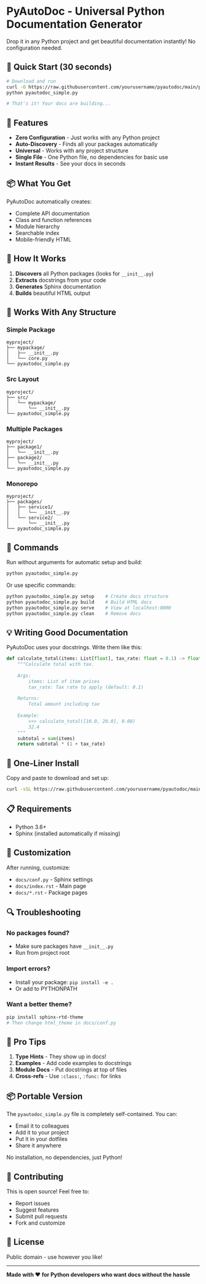 # PyAutoDoc - Universal Python Documentation Generator

Drop it in any Python project and get beautiful documentation instantly! No configuration needed.

## 🚀 Quick Start (30 seconds)

```bash
# Download and run
curl -O https://raw.githubusercontent.com/yourusername/pyautodoc/main/pyautodoc_simple.py
python pyautodoc_simple.py

# That's it! Your docs are building...
```

## 🎯 Features

- **Zero Configuration** - Just works with any Python project
- **Auto-Discovery** - Finds all your packages automatically
- **Universal** - Works with any project structure
- **Single File** - One Python file, no dependencies for basic use
- **Instant Results** - See your docs in seconds

## 📦 What You Get

PyAutoDoc automatically creates:
- Complete API documentation
- Class and function references  
- Module hierarchy
- Searchable index
- Mobile-friendly HTML

## 🔧 How It Works

1. **Discovers** all Python packages (looks for `__init__.py`)
2. **Extracts** docstrings from your code
3. **Generates** Sphinx documentation
4. **Builds** beautiful HTML output

## 📁 Works With Any Structure

### Simple Package
```
myproject/
├── mypackage/
│   ├── __init__.py
│   └── core.py
└── pyautodoc_simple.py
```

### Src Layout
```
myproject/
├── src/
│   └── mypackage/
│       └── __init__.py
└── pyautodoc_simple.py
```

### Multiple Packages
```
myproject/
├── package1/
│   └── __init__.py
├── package2/
│   └── __init__.py
└── pyautodoc_simple.py
```

### Monorepo
```
myproject/
├── packages/
│   ├── service1/
│   │   └── __init__.py
│   └── service2/
│       └── __init__.py
└── pyautodoc_simple.py
```

## 📝 Commands

Run without arguments for automatic setup and build:
```bash
python pyautodoc_simple.py
```

Or use specific commands:
```bash
python pyautodoc_simple.py setup    # Create docs structure
python pyautodoc_simple.py build    # Build HTML docs
python pyautodoc_simple.py serve    # View at localhost:8000
python pyautodoc_simple.py clean    # Remove docs
```

## 💡 Writing Good Documentation

PyAutoDoc uses your docstrings. Write them like this:

```python
def calculate_total(items: List[float], tax_rate: float = 0.1) -> float:
    """Calculate total with tax.
    
    Args:
        items: List of item prices
        tax_rate: Tax rate to apply (default: 0.1)
        
    Returns:
        Total amount including tax
        
    Example:
        >>> calculate_total([10.0, 20.0], 0.08)
        32.4
    """
    subtotal = sum(items)
    return subtotal * (1 + tax_rate)
```

## 🚀 One-Liner Install

Copy and paste to download and set up:

```bash
curl -sSL https://raw.githubusercontent.com/yourusername/pyautodoc/main/install.py | python3
```

## 📋 Requirements

- Python 3.6+
- Sphinx (installed automatically if missing)

## 🎨 Customization

After running, customize:
- `docs/conf.py` - Sphinx settings
- `docs/index.rst` - Main page
- `docs/*.rst` - Package pages

## 🔍 Troubleshooting

### No packages found?
- Make sure packages have `__init__.py`
- Run from project root

### Import errors?
- Install your package: `pip install -e .`
- Or add to PYTHONPATH

### Want a better theme?
```bash
pip install sphinx-rtd-theme
# Then change html_theme in docs/conf.py
```

## 🌟 Pro Tips

1. **Type Hints** - They show up in docs!
2. **Examples** - Add code examples to docstrings
3. **Module Docs** - Put docstrings at top of files
4. **Cross-refs** - Use `:class:`, `:func:` for links

## 📦 Portable Version

The `pyautodoc_simple.py` file is completely self-contained. You can:
- Email it to colleagues
- Add it to your project
- Put it in your dotfiles
- Share it anywhere

No installation, no dependencies, just Python!

## 🤝 Contributing

This is open source! Feel free to:
- Report issues
- Suggest features
- Submit pull requests
- Fork and customize

## 📄 License

Public domain - use however you like!

---

**Made with ❤️ for Python developers who want docs without the hassle**
